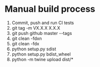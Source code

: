 # Manual build process
1. Commit, push and run CI tests
2. git tag -m VX.X.X X.X.X
3. git push github master --tags
4. git clean -fdxn
5. git clean -fdx
6. python setup.py sdist
7. python setup.py bdist_wheel
8. python -m twine upload dist/*
